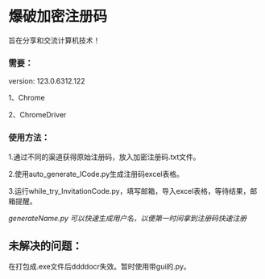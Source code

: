 # 爆破加密注册码
旨在分享和交流计算机技术！

### 需要：
version: 123.0.6312.122 

1、Chrome

2、ChromeDriver


### 使用方法：
1.通过不同的渠道获得原始注册码，放入加密注册码.txt文件。

2.使用auto_generate_ICode.py生成注册码excel表格。

3.运行while_try_InvitationCode.py，填写邮箱，导入excel表格，等待结果，邮箱提醒。

*generateName.py 可以快速生成用户名，以便第一时间拿到注册码快速注册*

## 未解决的问题：
在打包成.exe文件后ddddocr失效。暂时使用带gui的.py。
